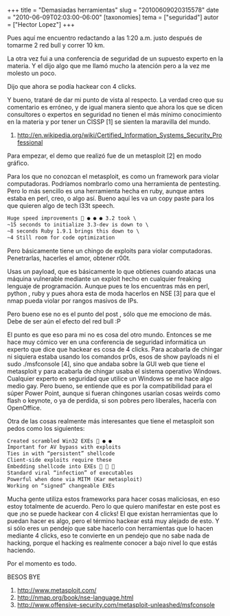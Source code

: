 +++
title = "Demasiadas herramientas"
slug = "20100609020315578"
date = "2010-06-09T02:03:00-06:00"
[taxonomies]
tema = ["seguridad"]
autor = ["Hector Lopez"]
+++

Pues aquí me encuentro redactando a las 1:20 a.m. justo después de tomarme 2 red
bull y correr 10 km.

La otra vez fui a una conferencia de seguridad de un supuesto experto en la
materia. Y el dijo algo que me llamó mucho la atención pero a la vez me molesto
un poco.

Dijo que ahora se podía hackear con 4 clicks.

Y bueno, trataré de dar mi punto de vista al respecto. La verdad creo que su
comentario es erróneo, y de igual manera siento que ahora los que se dicen
consultores o expertos en seguridad no tienen el más mínimo conocimiento en la
materia y por tener un CISSP \[1\] se sienten la maravilla del mundo.

1. <http://en.wikipedia.org/wiki/Certified_Information_Systems_Security_Professional>

<!-- more -->

Para empezar, el demo que realizó fue de un metasploit \[2\] en modo gráfico.

Para los que no conozcan el metasploit, es como un framework para violar
computadoras. Podríamos nombrarlo como una herramienta de pentesting. Pero lo
más sencillo es una herramienta hecha en ruby, aunque antes estaba en perl,
creo, o algo así. Bueno aquí les va un copy paste para los que quieren algo de
tech l33t speech.

```txt
Huge speed improvements  ● ● ● 3.2 took \
~15 seconds to initialize 3.3-dev is down to \
~8 seconds Ruby 1.9.1 brings this down to \
~4 Still room for code optimization
```

Pero básicamente tiene un chingo de exploits para violar computadoras.
Penetrarlas, hacerles el amor, obtener r00t.

Usas un payload, que es básicamente lo que obtienes cuando atacas una máquina
vulnerable mediante un exploit hecho en cualquier freaking lenguaje de
programación. Aunque pues te los encuentras más en perl, python , ruby y pues
ahora esta de moda hacerlos en NSE \[3\] para que el nmap pueda violar por
rangos masivos de IPs.

Pero bueno ese no es el punto del post , sólo que me emociono de más. Debe de
ser aún el efecto del red bull :P

El punto es que eso para mi no es cosa del otro mundo. Entonces se me hace muy
cómico ver en una conferencia de seguridad informática un experto que dice que
hackear es cosa de 4 clicks. Para acabarla de chingar ni siquiera estaba usando
los comandos pr0s, esos de show payloads ni el sudo ./msfconsole \[4\], sino que
andaba sobre la GUI web que tiene el metasploit y para acabarla de chingar usaba
el sistema operativo Windows. Cualquier experto en seguridad que utilice un
Windows se me hace algo medio gay. Pero bueno, se entiende que es por la
compatibilidad para el súper Power Point, aunque si fueran chingones usarían
cosas weirds como flash o keynote, o ya de perdida, si son pobres pero
liberales, hacerla con OpenOffice.

Otra de las cosas realmente más interesantes que tiene el metasploit son pedos
como los siguientes:

```txt
Created scrambled Win32 EXEs  ● ●
Important for AV bypass with exploits
Ties in with “persistent” shellcode
Client-side exploits require these
Embedding shellcode into EXEs   
Standard viral “infection” of executables
Powerful when done via MITM (Kar metasploit)
Working on “signed” changeable EXEs
```

Mucha gente utiliza estos frameworks para hacer cosas maliciosas, en eso estoy
totalmente de acuerdo. Pero lo que quiero manifestar en este post es que ¡no se
puede hackear con 4 clicks! El que existan herramientas que lo puedan hacer es
algo, pero el término hackear está muy alejado de esto. Y si sólo eres un
pendejo que sabe hacerlo con herramientas que lo hacen mediante 4 clicks, eso te
convierte en un pendejo que no sabe nada de hacking, porque el hacking es
realmente conocer a bajo nivel lo que estás haciendo.

Por el momento es todo.

BESOS BYE

1. <http://www.metasploit.com/>
2. <http://nmap.org/book/nse-language.html>
3. <http://www.offensive-security.com/metasploit-unleashed/msfconsole>
